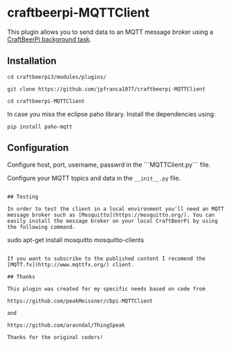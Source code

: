 # craftbeerpi-MQTTClient

This plugin allows you to send data to an MQTT message broker using a [CraftBeerPi background task](https://github.com/Manuel83/craftbeerpi3/wiki/Custom-Background-Task).

## Installation

```
cd craftbeerpi3/modules/plugins/

git clone https://github.com/jpfranca1977/craftbeerpi-MQTTClient

cd craftbeerpi-MQTTClient
```
In case you miss the eclipse paho library. Install the dependencies using:
```
pip install paho-mqtt
```

## Configuration

Configure host, port, username, passwrd in the ```MQTTClient.py´´´ file.

Configure your MQTT topics and data in the ```__init__.py``` file. 

```

## Testing

In order to test the client in a local environment you'll need an MQTT message broker such as [Mosquitto](https://mosquitto.org/). You can easily install the message broker on your local CraftBeerPi by using the following command. 

```
sudo apt-get install mosquitto mosquitto-clients
```

If you want to subscribe to the published content I recomend the [MQTT.fx](http://www.mqttfx.org/) client.

## Thanks

This plugin was created for my specific needs based on code from 

https://github.com/peakMeissner/cbpi-MQTTClient

and

https://github.com/aravndal/ThingSpeak

Thanks for the original coders!
